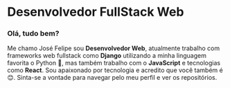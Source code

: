 <h1>Desenvolvedor FullStack Web</h1>
<h3>Olá, tudo bem?</h3>
<p>Me chamo José Felipe sou <strong>Desenvolvedor Web</strong>, atualmente trabalho com frameworks web fullstack como <strong>Django</strong> utilizando a minha linguagem favorita o <stong>Python</stong> 🐍, mas também trabalho com o <strong>JavaScript</strong> e tecnologias como <strong>React</strong>. Sou apaixonado por tecnologia e acredito que você também é 😊. Sinta-se a vontade para navegar pelo meu perfil e ver os repositórios.</p>

